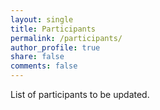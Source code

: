 ```yaml
---
layout: single
title: Participants
permalink: /participants/
author_profile: true
share: false
comments: false
---
```


List of participants to be updated.
